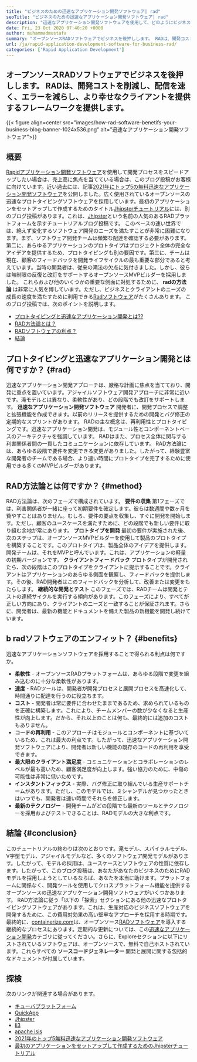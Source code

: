 ```yaml
---
title: "ビジネスのための迅速なアプリケーション開発ソフトウェア| rad" 
seoTitle: "ビジネスのための迅速なアプリケーション開発ソフトウェア| rad" 
description: "迅速なアプリケーション開発ソフトウェアを使用して、どのようにビジネスを成長させることができるかを学びます。この記事では、オープンソースのRAD方法論を理解します。" 
date: Fri, 23 Oct 2020 07:40:20 +0000
author: muhammadmustafa
summary: "オープンソースRADソフトウェアでビジネスを後押しします。 RADは、開発コストを削減し、配信を速く、エラーを減らし、より幸せなクライアントを提供するフレームワークを提供します。" 
url: /ja/rapid-application-development-software-for-business-rad/
categories: ['Rapid Application Development']
---
```


## オープンソースRADソフトウェアでビジネスを後押しします。 RADは、開発コストを削減し、配信を速く、エラーを減らし、より幸せなクライアントを提供するフレームワークを提供します。

{{< figure align=center src="images/how-rad-software-benetifs-your-business-blog-banner-1024x536.png" alt="迅速なアプリケーション開発ソフトウェア">}}


## 概要
[Rapidアプリケーション開発ソフトウェア][1]を使用して開発プロセスをスピードアップしたい場合は、売上高に焦点を当てている場合は、このブログ投稿がお客様に向けています。近い過去には、記事[2021年にトップ5の無料迅速なアプリケーション開発ソフトウェア][2]を公開しました。広く使用されているオープンソースの迅速なプロトタイピングソフトウェアを採用しています。最初のアプリケーションをセットアップして作成するためのタイトル[Jhipsterチュートリアル][3]には、別のブログ投稿があります。これは、[Jhipster][4]という名前の人気のあるRADプラットフォームを示すチュートリアルブログ投稿です。
このペースの速い世界では、絶えず変化するソフトウェア開発のニーズを満たすことが非常に困難になります。まず、ソフトウェア開発チームは頻繁な配達を確認する必要があります。第二に、あらゆるアプリケーションのプロトタイプはプロジェクト全体の完全なアイデアを提供するため、プロトタイピングも別の要因です。第三に、チームは現在、顧客のフィードバックを開発ライフサイクルの最も重要な部分であると考えています。当時の開発者は、従来の滝法の欠点に気付きました。しかし、彼らは無制限の反復と改訂をサポートするオープンソースMVPビルダーを採用しました。
これらおよび他のいくつかの重要な側面に対処するために、  **radの方法論**  は非常に人気を博しています。ただし、ビジネスとクライアントのニーズの成長の速度を満たすために利用できる[Radソフトウェア][1]がたくさんあります。
このブログ投稿では、次のポイントを説明します。
  * [プロトタイピングと迅速なアプリケーション開発とは??][5]
  * [RAD方法論とは？][6]
  * [RADソフトウェアの利点？][7]
  * [結論][8]

## プロトタイピングと迅速なアプリケーション開発とは何ですか？ {#rad}

迅速なアプリケーション開発アプローチは、厳格な計画に焦点を当てており、開発に重点を置いています。アジャイルソフトウェア開発アプローチに非常に近いです。滝モデルとは異なり、柔軟性があり、どの段階でも改訂をサポートします。
 **迅速なアプリケーション開発ソフトウェア** 開発者に、開発プロセスで調整と拡張機能を作成できます。以前のリリースを提供するための開発とバグ修正の定期的なスプリントがあります。
RADの主な概念は、再利用性とプロトタイピングです。迅速なアプリケーション開発は、モジュール性とコンポーネントベースのアーキテクチャを強調しています。 RADはまた、プロセス全体に関与する利害関係者間の一貫したコミュニケーションに依存しています。 RAD方法論には、あらゆる段階で要件を変更できる変更がありました。したがって、経験豊富な開発者のチームである場合、より速い時間にプロトタイプを完了するために使用できる多くのMVPビルダーがあります。

## RAD方法論とは何ですか？ {#method}

RAD方法論は、次のフェーズで構成されています。
 **要件の収集** 
第1フェーズでは、利害関係者が一緒に座って初期要件を確定します。彼らは数週間や数ヶ月を費やすことはありません。むしろ、要件の要点を収集し、すぐに開発を開始します。ただし、顧客のユースケースを満たすために、どの段階でも新しい要件に取り組む余地が常にあります。
 **プロトタイプを開発** 
最初の要件が実施された後、次のステップは、オープンソースMVPビルダーを使用して製品のプロトタイプを構築することです。このプロトタイプは、製品全体のアイデアを提供します。開発チームは、それをMVPと呼んでいます。これは、アプリケーションの軽量の初期バージョンです。
 **クライアントフィードバック** 
プロトタイプが開発されたら、次の段階はこのプロトタイプをクライアントに提示することです。クライアントはアプリケーションのあらゆる側面を観察し、フィードバックを提供します。その後、RAD開発者はこのフィードバックを分析して、改善または変更をもたらします。
 **継続的な開発とテスト** 
このフェーズでは、RADチームは開発とテストの連続サイクルを実行する傾向があります。このフェーズにより、すべてが正しい方向にあり、クライアントのニーズと一致することが保証されます。さらに、開発者は、最新の機能とドキュメントを備えた製品の新機能を開発し続けています。

## b  **radソフトウェアのエンフィット？**  {#benefits}

迅速なアプリケーションソフトウェアを採用することで得られる利点は何ですか。
*  **柔軟性**   - オープンソースRADプラットフォームは、あらゆる段階で変更を組み込むのに十分な柔軟性があります。
*  **速度**   -  RADツールは、開発者が開発プロセスと展開プロセスを高速化して、時間通りに配達を行うのに役立ちます。
*  **コスト**   - 開発者は常に要件に合わせたままであるため、求められているものを正確に構築します。これにより、チームメンバーの数が少なくなると生産性が向上します。だから、それ以上のことは何も、最終的には追加のコストもありません。
*  **コードの再利用**   - このアプローチはモジュールとコンポーネントに基づいているため、これは最大の利点です。したがって、迅速なアプリケーション開発ソフトウェアにより、開発者は新しい機能の既存のコードの再利用を享受できます。
*  **最大限のクライアント満足度**   - コミュニケーションとコラボレーションのレベルが最も高いため、顧客満足度が向上します。強い協力のために、中傷の可能性は非常に低いためです。
*  **インスタントフィックス**   - 実際、バグ修正に取り組んでいる生産サポートチームがあります。ただし、このモデルでは、ミシャンデルが見つかったときはいつでも、開発者は速い時間でそれらを修正します。
*  **最新のテクノロジー**   - 開発チームがどの段階でも最新のツールとテクノロジーを採用およびテストできることは、RADモデルの大きな利点です。

##  **結論**  {#conclusion}

このチュートリアルの終わりは次のとおりです。滝モデル、スパイラルモデル、V字型モデル、アジャイルモデルなど、多くのソフトウェア開発モデルがあります。したがって、モデルの採用は、ユースケースとソフトウェアの性質に依存します。したがって、このブログ投稿は、あなたがあなたのビジネスのためにRADモデルを採用しようとしているならば、あなたを本当に助けます。プラットフォームに関係なく、開発ツールを使用してクロスプラットフォーム機能を提供するオープンソースの迅速なアプリケーション開発ソフトウェアがいくつかあります。 RAD方法論に従う「以下の「探索」セクションにある他の迅速なプロトタイピングソフトウェアがあります。これは、生産対応のビジネスソフトウェアを開発するために、この費用対効果の高い堅牢なアプローチを採用する時期です。
最終的に、[containerize.com][9]は、オープンソース[RADソフトウェア][1]を導入する継続的なプロセスにあります。定期的な更新については、この[迅速なアプリケーション開発][1]カテゴリに従ってください。さらに、Exploreセクションに以下にリストされているソフトウェアは、オープンソースで、無料で自己ホストされています。これらすべての  **ソースコードジェネレーター**  開発と展開に関する包括的なドキュメントが付属しています。

## 探検
次のリンクが関連する場合があります。
  * [キューバプラットフォーム][10]
  * [QuickApp][11]
  * [Jhipster][4]
  * [li3][12]
  * [apache isis][13]
  * [2021年のトップ5無料迅速なアプリケーション開発ソフトウェア][2]
  * [最初のアプリケーションをセットアップして作成するためのJhipsterチュートリアル][3]



 [1]: https://products.containerize.com/rad
 [2]: https://blog.containerize.com/rapid-application-development/top-5-free-rapid-application-development-software-in-2021/
 [3]: https://blog.containerize.com/2020/10/28/jhipster-tutorial-to-setup-and-create-the-first-application/
 [4]: https://products.containerize.com/rad/jhipster
 [5]: #rad
 [6]: #method
 [7]: #benefits
 [8]: #conclusion
 [9]: https://www.containerize.com/
 [10]: https://products.containerize.com/rad/cuba
 [11]: https://products.containerize.com/rad/quickapp
 [12]: https://products.containerize.com/rad/li3
 [13]: https://products.containerize.com/rad/apache-isis
